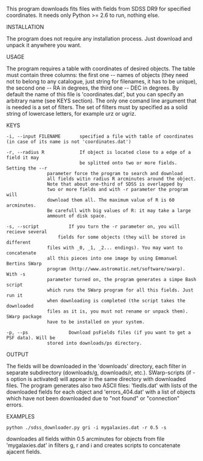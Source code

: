 This program downloads fits files with fields from SDSS DR9 for specified coordinates.
It needs only Python >= 2.6 to run, nothing else.


INSTALLATION

The program does not require any installation process. Just download and unpack
it anywhere you want.


USAGE

The program requires a table with coordinates of desired objects. The table must
contain three columns: the first one -- names of objects (they need not to belong to
any catalogue, just string for filenames, it has to be unique), the second one -- RA
in degrees, the third one -- DEC in degrees. By default the name of this file is
'coordinates.dat', but you can specify an arbitrary name (see KEYS section).
    The only one comand line argument that is needed is a set of filters. The set of
filters must by specified as a solid string of lowercase letters, for example urz or ugriz.


KEYS

    -i, --input FILENAME       specified a file with table of coordinates (in case of its name is not 'coordinates.dat')

    -r, --radius R             If object is located close to a edge of a field it may
                               be splitted onto two or more fields. Setting the --r
			       parameter force the program to search and download
			       all fields witin radius R arcminutes around the object.
			       Note that about one-third of SDSS is overlapped by
			       two or more fields and with -r parameter the program will
			       download them all. The maximum value of R is 60 arcminutes.
			       Be carefull with big values of R: it may take a large
			       ammount of disk space.

    -s, --script	       If you turn the -r parameter on, you will recieve several
    	 		       fields for some objects (they will be stored in different
			       files with _0, _1, _2... endings). You may want to concatenate
			       all this pieces into one image by using Emmanuel Bertins SWarp
			       program (http://www.astromatic.net/software/swarp). With -s
			       parameter turned on, the program generates a simpe Bash script
			       which runs the SWarp program for all this fields. Just run it
			       when downloading is completed (the script takes the downloaded
			       files as it is, you must not rename or unpack them). SWarp package
			       have to be installed on your system.

    -p, --ps		       Download psFields files (if you want to get a PSF data). Will be
			       stored into downloads/ps directory.

OUTPUT

The fields will be downloaded in the 'downloads' directory, each filter in separate subdirectory
(downloads/g, downloads/r, etc.). SWarp-scripts (if -s option is activated) will appear
in the same directory with downloaded files.
   The program generates also two ASCII files: 'fiedls.dat' with lists of the downloaded fields
for each object and 'errors_404.dat' with a list of objects which have not been downloaded
due to "not found" or "connection" errors.


EXAMPLES

    python ./sdss_downloader.py gri -i mygalaxies.dat -r 0.5 -s

downloades all fields within 0.5 arcminutes for objects from file 'mygalaxies.dat'
in filters g, r and i and creates scripts to concatenate ajacent fields.
